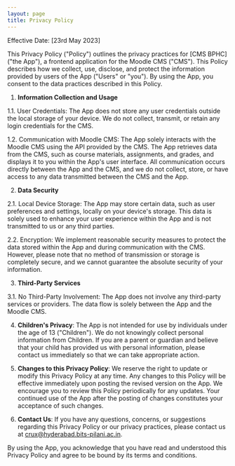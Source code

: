 ```yaml
---
layout: page
title: Privacy Policy
---
```


Effective Date: [23rd May 2023]

This Privacy Policy ("Policy") outlines the privacy practices for [CMS BPHC] ("the App"), a frontend application for the Moodle CMS ("CMS"). This Policy describes how we collect, use, disclose, and protect the information provided by users of the App ("Users" or "you"). By using the App, you consent to the data practices described in this Policy.

1. **Information Collection and Usage**

1.1. User Credentials: The App does not store any user credentials outside the local storage of your device. We do not collect, transmit, or retain any login credentials for the CMS.

1.2. Communication with Moodle CMS: The App solely interacts with the Moodle CMS using the API provided by the CMS. The App retrieves data from the CMS, such as course materials, assignments, and grades, and displays it to you within the App's user interface. All communication occurs directly between the App and the CMS, and we do not collect, store, or have access to any data transmitted between the CMS and the App.

2. **Data Security**

2.1. Local Device Storage: The App may store certain data, such as user preferences and settings, locally on your device's storage. This data is solely used to enhance your user experience within the App and is not transmitted to us or any third parties.

2.2. Encryption: We implement reasonable security measures to protect the data stored within the App and during communication with the CMS. However, please note that no method of transmission or storage is completely secure, and we cannot guarantee the absolute security of your information.

3. **Third-Party Services**

3.1. No Third-Party Involvement: The App does not involve any third-party services or providers. The data flow is solely between the App and the Moodle CMS.

4. **Children's Privacy**: The App is not intended for use by individuals under the age of 13 ("Children"). We do not knowingly collect personal information from Children. If you are a parent or guardian and believe that your child has provided us with personal information, please contact us immediately so that we can take appropriate action.

5. **Changes to this Privacy Policy**: We reserve the right to update or modify this Privacy Policy at any time. Any changes to this Policy will be effective immediately upon posting the revised version on the App. We encourage you to review this Policy periodically for any updates. Your continued use of the App after the posting of changes constitutes your acceptance of such changes.

6. **Contact Us**: If you have any questions, concerns, or suggestions regarding this Privacy Policy or our privacy practices, please contact us at [crux@hyderabad.bits-pilani.ac.in](mailto:crux@hyderabad.bits-pilani.ac.in).

By using the App, you acknowledge that you have read and understood this Privacy Policy and agree to be bound by its terms and conditions.
